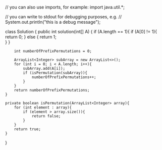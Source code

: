 // you can also use imports, for example:
import java.util.*;

// you can write to stdout for debugging purposes, e.g.
// System.out.println("this is a debug message");

class Solution {
    public int solution(int[] A) {
        if (A.length == 1){
            if (A[0] != 1){
                return 0;
            } else {
                return 1;    
            }
        }
        
        int numberOfPrefixPermutations = 0;
        
        ArrayList<Integer> subArray = new ArrayList<>();
        for (int i = 0; i < A.length; i++){
            subArray.add(A[i]);
            if (isPermutation(subArray)){
                numberOfPrefixPermutations++;    
            }
        }
        return numberOfPrefixPermutations;
    }
    
    private boolean isPermutation(ArrayList<Integer> array){
        for (int element : array){
            if (element > array.size()){
                return false;        
            }
        }
        return true;
    }
}